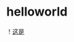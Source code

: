 # helloworld
！[这是](https://raw.githubusercontent.com/aishuqing/helloworld/master/app/屏幕快照%202019-03-18%20下午9.06.46.png)
